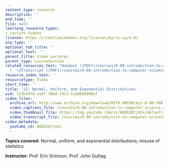 ```yaml
---
content_type: resource
description: ''
end_time: ''
file: null
learning_resource_types:
- Lecture Videos
license: https://creativecommons.org/licenses/by-nc-sa/4.0/
ocw_type: ''
optional_tab_title: ''
optional_text: ''
parent_title: Video Lectures
parent_type: CourseSection
related_resources_text: "Handout ([PDF](/courses/6-00-introduction-to-computer-science-and-programming-fall-2008/resources/lec22-1))\
  \  \nTranscript ([PDF](/courses/6-00-introduction-to-computer-science-and-programming-fall-2008/resources/6-00f08-l22))"
resource_index_text: ''
resourcetype: Video
start_time: ''
title: '22: Normal, Uniform, and Exponential Distributions'
uid: 723b44fd-a16f-f0bd-c4c1-11ed80d996e7
video_files:
  archive_url: http://www.archive.org/download/MIT6.00F08/mit-6-00-f08-lec22_300k.mp4
  video_captions_file: /courses/6-00-introduction-to-computer-science-and-programming-fall-2008/52d664e628f2549a8426cff1cd9be9cf_WGDbIKtjmSs.vtt
  video_thumbnail_file: https://img.youtube.com/vi/WGDbIKtjmSs/default.jpg
  video_transcript_file: /courses/6-00-introduction-to-computer-science-and-programming-fall-2008/e9beb6a7fe076d590fd96c83a840f94c_WGDbIKtjmSs.pdf
video_metadata:
  youtube_id: WGDbIKtjmSs
---
```


**Topics covered:** Normal, uniform, and exponential distributions; misuse of statistics

**Instructor:** Prof. Eric Grimson, Prof. John Guttag

